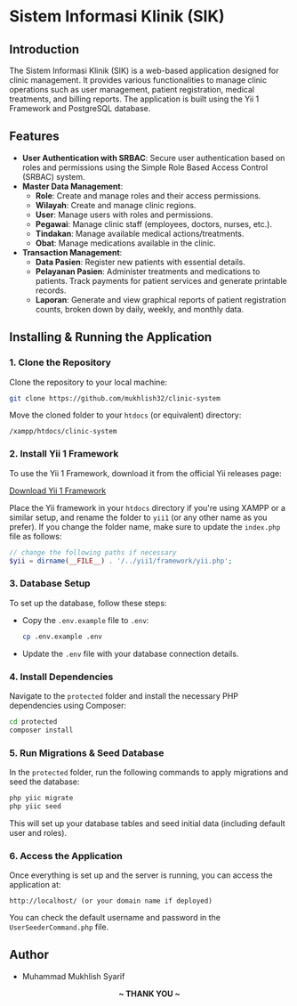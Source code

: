 # Sistem Informasi Klinik (SIK)

## Introduction

The Sistem Informasi Klinik (SIK) is a web-based application designed for clinic management. It provides various functionalities to manage clinic operations such as user management, patient registration, medical treatments, and billing reports. The application is built using the Yii 1 Framework and PostgreSQL database.

## Features

- **User Authentication with SRBAC**: Secure user authentication based on roles and permissions using the Simple Role Based Access Control (SRBAC) system.
- **Master Data Management**:
  - **Role**: Create and manage roles and their access permissions.
  - **Wilayah**: Create and manage clinic regions.
  - **User**: Manage users with roles and permissions.
  - **Pegawai**: Manage clinic staff (employees, doctors, nurses, etc.).
  - **Tindakan**: Manage available medical actions/treatments.
  - **Obat**: Manage medications available in the clinic.
- **Transaction Management**:
  - **Data Pasien**: Register new patients with essential details.
  - **Pelayanan Pasien**: Administer treatments and medications to patients. Track payments for patient services and generate printable records.
  - **Laporan**: Generate and view graphical reports of patient registration counts, broken down by daily, weekly, and monthly data.

## Installing & Running the Application

### 1. Clone the Repository

Clone the repository to your local machine:

```bash
git clone https://github.com/mukhlish32/clinic-system
```

Move the cloned folder to your `htdocs` (or equivalent) directory:

```
/xampp/htdocs/clinic-system
```

### 2. Install Yii 1 Framework

To use the Yii 1 Framework, download it from the official Yii releases page:

[Download Yii 1 Framework](https://github.com/yiisoft/yii/releases/download/1.1.30/yii-1.1.30.5f760e.zip)

Place the Yii framework in your `htdocs` directory if you're using XAMPP or a similar setup, and rename the folder to `yii1` (or any other name as you prefer). If you change the folder name, make sure to update the `index.php` file as follows:

```php
// change the following paths if necessary
$yii = dirname(__FILE__) . '/../yii1/framework/yii.php';
```

### 3. Database Setup

To set up the database, follow these steps:

- Copy the `.env.example` file to `.env`:

   ```bash
   cp .env.example .env
   ```

- Update the `.env` file with your database connection details.


### 4. Install Dependencies

Navigate to the `protected` folder and install the necessary PHP dependencies using Composer:

```bash
cd protected
composer install
```

### 5. Run Migrations & Seed Database

In the `protected` folder, run the following commands to apply migrations and seed the database:

```bash
php yiic migrate
php yiic seed
```

This will set up your database tables and seed initial data (including default user and roles).

### 6. Access the Application

Once everything is set up and the server is running, you can access the application at:

```
http://localhost/ (or your domain name if deployed)
```

You can check the default username and password in the `UserSeederCommand.php` file.

## Author

- Muhammad Mukhlish Syarif

<p align="center"><b> ~ THANK YOU ~ </b></p>
